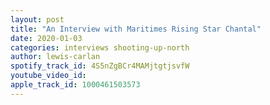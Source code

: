 ```yaml
---
layout: post
title: "An Interview with Maritimes Rising Star Chantal"
date: 2020-01-03
categories: interviews shooting-up-north
author: lewis-carlan
spotify_track_id: 4S5nZgBCr4MAMjtgtjsvfW
youtube_video_id: 
apple_track_id: 1000461503573
---
```

